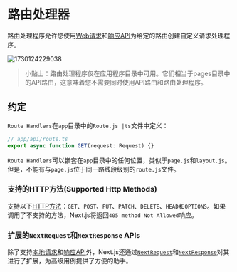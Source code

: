 # 路由处理器

路由处理程序允许您使用[Web请求](https://developer.mozilla.org/zh-CN/docs/Web/API/Request)和[响应API](https://developer.mozilla.org/zh-CN/docs/Web/API/Response)为给定的路由创建自定义请求处理程序。

![1730124229038](images/12_Route_Handler/1730124229038.png)

> 小贴士：路由处理程序仅在应用程序目录中可用。它们相当于pages目录中的API路由，这意味着您不需要同时使用API路由和路由处理程序。

## 约定

`Route Handlers`在`app`目录中的`Route.js |ts`文件中定义：

```javascript
// app/api/route.ts
export async function GET(request: Request) {}
```

`Route Handlers`可以嵌套在`app`目录中的任何位置，类似于`page.js`和`layout.js`。但是，不能有与`page.js`位于同一路线段级别的`route.js`文件。

### 支持的HTTP方法(Supported Http Methods)

支持以下[HTTP方法](https://developer.mozilla.org/zh-CN/docs/Web/HTTP/Methods)：`GET`、`POST`、`PUT`、`PATCH`、`DELETE`、`HEAD`和`OPTIONS`。如果调用了不支持的方法，Next.js将返回`405 method Not Allowed`响应。

### 扩展的`NextRequest`和`NextResponse` APIs

除了支持[本地请求](https://developer.mozilla.org/zh-CN/docs/Web/API/Request)和[响应API](https://developer.mozilla.org/zh-CN/docs/Web/API/Response)外，Next.js还通过[`NextRequest`](https://nextjs.org/docs/app/api-reference/functions/next-request)和[`NextResponse`](https://nextjs.org/docs/app/api-reference/functions/next-response)对其进行了扩展，为高级用例提供了方便的助手。


